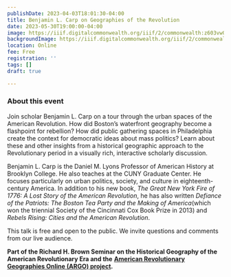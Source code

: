 ```yaml
---
publishDate: 2023-04-03T18:01:30-04:00
title: Benjamin L. Carp on Geographies of the Revolution
date: 2023-05-30T19:00:00-04:00
image: https://iiif.digitalcommonwealth.org/iiif/2/commonwealth:z603vw05v/3631,3499,7891,7227/2000,/0/default.jpg
backgroundImage: https://iiif.digitalcommonwealth.org/iiif/2/commonwealth:z603vw05v/3631,3499,7891,7227/2000,/0/default.jpg
location: Online
fee: Free
registration: ''
tags: []
draft: true

---
```

### About this event

Join scholar Benjamin L. Carp on a tour through the urban spaces of the American Revolution. How did Boston’s waterfront geography become a flashpoint for rebellion? How did public gathering spaces in Philadelphia create the context for democratic ideas about mass politics? Learn about these and other insights from a historical geographic approach to the Revolutionary period in a visually rich, interactive scholarly discussion.

Benjamin L. Carp is the Daniel M. Lyons Professor of American History at Brooklyn College. He also teaches at the CUNY Graduate Center. He focuses particularly on urban politics, society, and culture in eighteenth-century America. In addition to his new book, _The Great New York Fire of 1776: A Lost Story of the American Revolution_, he has also written _Defiance of the Patriots: The Boston Tea Party and the Making of America_(which won the triennial Society of the Cincinnati Cox Book Prize in 2013) and _Rebels Rising: Cities and the American Revolution_.

This talk is free and open to the public. We invite questions and comments from our live audience.

**Part of the Richard H. Brown Seminar on the Historical Geography of the American Revolutionary Era and the** [**American Revolutionary Geographies Online (ARGO) project**](https://argomaps.org)**.**